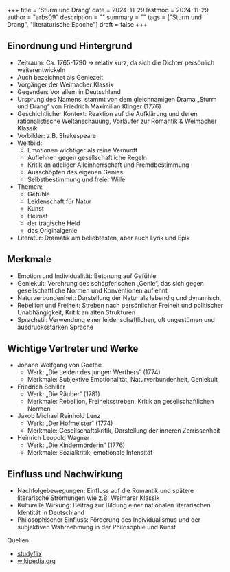+++
title = 'Sturm und Drang'
date = 2024-11-29
lastmod = 2024-11-29
author = "arbs09"
description = ""
summary = ""
tags = ["Sturm und Drang", "literaturische Epoche"]
draft = false
+++

## Einordnung und Hintergrund

- Zeitraum: Ca. 1765-1790 -> relativ kurz, da sich die Dichter persönlich weiterentwickeln
- Auch bezeichnet als Geniezeit
- Vorgänger der Weimacher Klassik
- Gegenden: Vor allem in Deutschland
- Ursprung des Namens: stammt von dem gleichnamigen Drama „Sturm und Drang“ von Friedrich Maximilian Klinger (1776)
- Geschichtlicher Kontext: Reaktion auf die Aufklärung und deren rationalistische Weltanschauung, Vorläufer zur Romantik & Weimacher Klassik
- Vorbilder: z.B. Shakespeare
- Weltbild:
  - Emotionen wichtiger als reine Vernunft
  - Auflehnen gegen gesellschaftliche Regeln
  - Kritik an adeliger Alleinherrschaft und Fremdbestimmung
  - Ausschöpfen des eigenen Genies
  - Selbstbestimmung und freier Wille
- Themen:
  - Gefühle
  - Leidenschaft für Natur
  - Kunst
  - Heimat
  - der tragische Held
  - das Originalgenie
- Literatur: Dramatik am beliebtesten, aber auch Lyrik und Epik

## Merkmale

- Emotion und Individualität: Betonung auf Gefühle
- Geniekult: Verehrung des schöpferischen „Genie“, das sich gegen gesellschaftliche Normen und Konventionen auflehnt
- Naturverbundenheit: Darstellung der Natur als lebendig und dynamisch,
- Rebellion und Freiheit: Streben nach persönlicher Freiheit und politischer Unabhängigkeit, Kritik an alten Strukturen
- Sprachstil: Verwendung einer leidenschaftlichen, oft ungestümen und ausdrucksstarken Sprache

## Wichtige Vertreter und Werke

- Johann Wolfgang von Goethe
  - Werk: „Die Leiden des jungen Werthers“ (1774)
  - Merkmale: Subjektive Emotionalität, Naturverbundenheit, Geniekult
- Friedrich Schiller
  - Werk: „Die Räuber“ (1781)
  - Merkmale: Rebellion, Freiheitsstreben, Kritik an gesellschaftlichen Normen
- Jakob Michael Reinhold Lenz
  - Werk: „Der Hofmeister“ (1774)
  - Merkmale: Gesellschaftskritik, Darstellung der inneren Zerrissenheit
- Heinrich Leopold Wagner
  - Werk: „Die Kindermörderin“ (1776)
  - Merkmale: Sozialkritik, emotionale Intensität

## Einfluss und Nachwirkung

- Nachfolgebewegungen: Einfluss auf die Romantik und spätere literarische Strömungen wie z.B. Weimarer Klassik
- Kulturelle Wirkung: Beitrag zur Bildung einer nationalen literarischen Identität in Deutschland
- Philosophischer Einfluss: Förderung des Individualismus und der subjektiven Wahrnehmung in der Philosophie und Kunst

Quellen:

- [studyflix](https://studyflix.de/deutsch/sturm-und-drang-epoche-3532)
- [wikipedia.org](https://de.wikipedia.org/wiki/Sturm_und_Drang)
